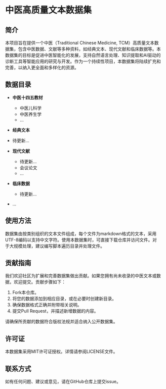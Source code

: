 # 中医高质量文本数据集

## 简介

本项目旨在提供一个中医（Traditional Chinese Medicine, TCM）高质量文本数据集，包含中医数据、文献等多种资料，如经典文本、现代文献和临床数据等。本数据集的目标是促进中医智能化的发展，支持自然语言处理、知识提取和AI驱动的诊断工具等智能应用的研究与开发。作为一个持续性项目，本数据集将陆续扩充和完善，以纳入更全面和多样化的资源。

## 数据目录

- **中医十四五教材**
  - 中医儿科学 
  - 中医养生学
  - ...
- **经典文本**
- 待更新...
- **现代文献**
  - 待更新...
  - 会议论文
  - ...
- **临床数据**
  - 待更新...

- ...

## 使用方法

数据集由按类别组织的文本文件组成，每个文件为markdown格式的文本，采用UTF-8编码以支持中文字符。使用本数据集时，可直接下载仓库并访问文件。对于大规模处理，建议编写脚本遍历目录并处理文件。

## 贡献指南

我们欢迎社区为扩展和完善数据集做出贡献。如果您拥有尚未收录的中医文本或数据，欢迎提交。贡献步骤如下：

1. Fork本仓库。
2. 将您的数据添加到相应目录，或在必要时创建新目录。
3. 确保数据格式正确并附带相关说明。
4. 提交Pull Request，并描述新增数据的内容。

请确保所贡献的数据符合版权法规并适合纳入公开数据集。

## 许可证

本数据集采用MIT许可证授权。详情请参阅LICENSE文件。

## 联系方式

如有任何问题、建议或意见，请在GitHub仓库上提交issue。
